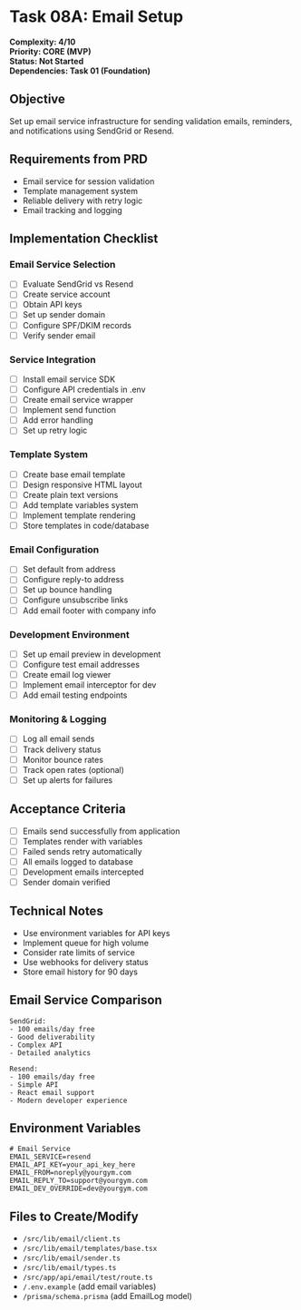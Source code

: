 # Task 08A: Email Setup

**Complexity: 4/10**  
**Priority: CORE (MVP)**  
**Status: Not Started**  
**Dependencies: Task 01 (Foundation)**

## Objective
Set up email service infrastructure for sending validation emails, reminders, and notifications using SendGrid or Resend.

## Requirements from PRD
- Email service for session validation
- Template management system
- Reliable delivery with retry logic
- Email tracking and logging

## Implementation Checklist

### Email Service Selection
- [ ] Evaluate SendGrid vs Resend
- [ ] Create service account
- [ ] Obtain API keys
- [ ] Set up sender domain
- [ ] Configure SPF/DKIM records
- [ ] Verify sender email

### Service Integration
- [ ] Install email service SDK
- [ ] Configure API credentials in .env
- [ ] Create email service wrapper
- [ ] Implement send function
- [ ] Add error handling
- [ ] Set up retry logic

### Template System
- [ ] Create base email template
- [ ] Design responsive HTML layout
- [ ] Create plain text versions
- [ ] Add template variables system
- [ ] Implement template rendering
- [ ] Store templates in code/database

### Email Configuration
- [ ] Set default from address
- [ ] Configure reply-to address
- [ ] Set up bounce handling
- [ ] Configure unsubscribe links
- [ ] Add email footer with company info

### Development Environment
- [ ] Set up email preview in development
- [ ] Configure test email addresses
- [ ] Create email log viewer
- [ ] Implement email interceptor for dev
- [ ] Add email testing endpoints

### Monitoring & Logging
- [ ] Log all email sends
- [ ] Track delivery status
- [ ] Monitor bounce rates
- [ ] Track open rates (optional)
- [ ] Set up alerts for failures

## Acceptance Criteria
- [ ] Emails send successfully from application
- [ ] Templates render with variables
- [ ] Failed sends retry automatically
- [ ] All emails logged to database
- [ ] Development emails intercepted
- [ ] Sender domain verified

## Technical Notes
- Use environment variables for API keys
- Implement queue for high volume
- Consider rate limits of service
- Use webhooks for delivery status
- Store email history for 90 days

## Email Service Comparison
```
SendGrid:
- 100 emails/day free
- Good deliverability
- Complex API
- Detailed analytics

Resend:
- 100 emails/day free
- Simple API
- React email support
- Modern developer experience
```

## Environment Variables
```env
# Email Service
EMAIL_SERVICE=resend
EMAIL_API_KEY=your_api_key_here
EMAIL_FROM=noreply@yourgym.com
EMAIL_REPLY_TO=support@yourgym.com
EMAIL_DEV_OVERRIDE=dev@yourgym.com
```

## Files to Create/Modify
- `/src/lib/email/client.ts`
- `/src/lib/email/templates/base.tsx`
- `/src/lib/email/sender.ts`
- `/src/lib/email/types.ts`
- `/src/app/api/email/test/route.ts`
- `/.env.example` (add email variables)
- `/prisma/schema.prisma` (add EmailLog model)